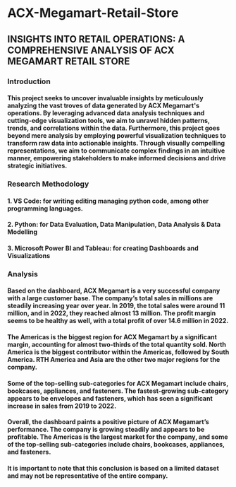 # ACX-Megamart-Retail-Store
## INSIGHTS INTO RETAIL OPERATIONS: A COMPREHENSIVE ANALYSIS OF ACX MEGAMART RETAIL STORE

### Introduction
#### This project seeks to uncover invaluable insights by meticulously analyzing the vast troves of data generated by ACX Megamart's operations. By leveraging advanced data analysis techniques and cutting-edge visualization tools, we aim to unravel hidden patterns, trends, and correlations within the data. Furthermore, this project goes beyond mere analysis by employing powerful visualization techniques to transform raw data into actionable insights. Through visually compelling representations, we aim to communicate complex findings in an intuitive manner, empowering stakeholders to make informed decisions and drive strategic initiatives.

### Research Methodology
#### 1. VS Code: for writing editing managing python code, among other programming languages.
#### 2. Python: for Data Evaluation, Data Manipulation, Data Analysis & Data Modelling
#### 3. Microsoft Power BI and Tableau: for creating Dashboards and Visualizations

### Analysis
#### Based on the dashboard, ACX Megamart is a very successful company with a large customer base. The company’s total sales in millions are steadily increasing year over year. In 2019, the total sales were around 11 million, and in 2022, they reached almost 13 million. The profit margin seems to be healthy as well, with a total profit of over 14.6 million in 2022.
#### The Americas is the biggest region for ACX Megamart by a significant margin, accounting for almost two-thirds of the total quantity sold. North America is the biggest contributor within the Americas, followed by South America. RTH America and Asia are the other two major regions for the company.
#### Some of the top-selling sub-categories for ACX Megamart include chairs, bookcases, appliances, and fasteners. The fastest-growing sub-category appears to be envelopes and fasteners, which has seen a significant increase in sales from 2019 to 2022.
#### Overall, the dashboard paints a positive picture of ACX Megamart’s performance. The company is growing steadily and appears to be profitable. The Americas is the largest market for the company, and some of the top-selling sub-categories include chairs, bookcases, appliances, and fasteners.
#### It is important to note that this conclusion is based on a limited dataset and may not be representative of the entire company.
